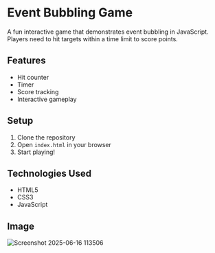 # Event Bubbling Game

A fun interactive game that demonstrates event bubbling in JavaScript. Players need to hit targets within a time limit to score points.

## Features
- Hit counter
- Timer
- Score tracking
- Interactive gameplay

## Setup
1. Clone the repository
2. Open `index.html` in your browser
3. Start playing!

## Technologies Used
- HTML5
- CSS3
- JavaScript

## Image
![Screenshot 2025-06-16 113506](https://github.com/user-attachments/assets/f7fb0c4d-f411-4854-bf19-4921f001e066)
